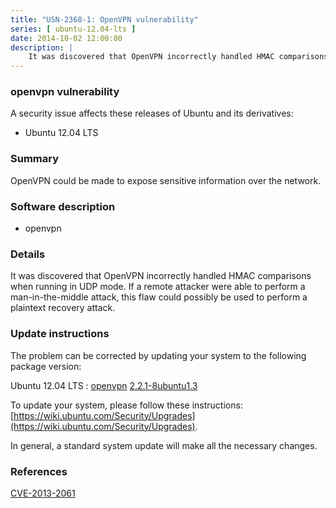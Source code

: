 ```yaml
---
title: "USN-2368-1: OpenVPN vulnerability"
series: [ ubuntu-12.04-lts ]
date: 2014-10-02 12:00:00
description: |
    It was discovered that OpenVPN incorrectly handled HMAC comparisons when running in UDP mode. If a remote attacker were able to perform a man-in-the-middle attack, this flaw could possibly be used to perform a plaintext recovery attack. 
--- 
```

 
### openvpn vulnerability

A security issue affects these releases of Ubuntu and its derivatives:

* Ubuntu 12.04 LTS

### Summary

OpenVPN could be made to expose sensitive information over the network. 

### Software description

* openvpn 

### Details

It was discovered that OpenVPN incorrectly handled HMAC comparisons when running in UDP mode. If a remote attacker were able to perform a man-in-the-middle attack, this flaw could possibly be used to perform a plaintext recovery attack. 

### Update instructions

The problem can be corrected by updating your system to the following package version:

Ubuntu 12.04 LTS
 : [openvpn](https://launchpad.net/ubuntu/+source/openvpn) <span> [2.2.1-8ubuntu1.3](https://launchpad.net/ubuntu/+source/openvpn/2.2.1-8ubuntu1.3) </span> 

To update your system, please follow these instructions: [https://wiki.ubuntu.com/Security/Upgrades](https://wiki.ubuntu.com/Security/Upgrades).

In general, a standard system update will make all the necessary changes. 

### References

 [CVE-2013-2061](http://people.ubuntu.com/~ubuntu-security/cve/CVE-2013-2061)
 
